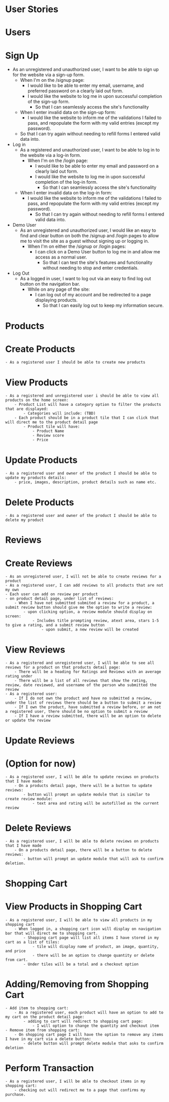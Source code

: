 # User Stories
# Users
# Sign Up
- As an unregistered and unauthorized user, I want to be able to sign up for the website via a sign-up form.
    - When I'm on the /signup page:
        - I would like to be able to enter my email, username, and preferred password on a clearly laid out form.
        * I would like the website to log me in upon successful completion of the sign-up form.
            * So that I can seamlessly access the site's functionality
    - When I enter invalid data on the sign-up form:
        - I would like the website to inform me of the validations I failed to pass, and repopulate the form with my valid entries (except my password).
    - So that I can try again without needing to refill forms I entered valid data into.
- Log in
    - As a registered and unauthorized user, I want to be able to log in to the website via a log-in form.
        - When I'm on the /login page:
            - I would like to be able to enter my email and password on a clearly laid out form.
            - I would like the website to log me in upon successful completion of the log-in form.
                - So that I can seamlessly access the site's functionality
    - When I enter invalid data on the log-in form:
        - I would like the website to inform me of the validations I failed to pass, and repopulate the form with my valid entries (except my password).
            - So that I can try again without needing to refill forms I entered valid data into.
- Demo User
    - As an unregistered and unauthorized user, I would like an easy to find and clear button on both the /signup and /login pages to allow me to visit the site as a guest without signing up or logging in.
        - When I'm on either the /signup or /login pages:
            - I can click on a Demo User button to log me in and allow me access as a normal user.
                - So that I can test the site's features and functionality without needing to stop and enter credentials.
- Log Out
    - As a logged in user, I want to log out via an easy to find log out button on the navigation bar.
        - While on any page of the site:
            - I can log out of my account and be redirected to a page displaying products.
                - So that I can easily log out to keep my information secure.

# Products
# Create Products
    - As a registered user I should be able to create new products
# View Products
    - As a registered and unregistered user i should be able to view all products on the home screen:
        - Product List will have a category option to filter the products that are displayed:
            - Categories will include: (TBD)
        - Each product should be in a product tile that I can click that will direct me to the product detail page
            - Product tile will have:
                - Product Name
                - Review score
                - Price
# Update Products
    - As a registered user and owner of the product I should be able to update my products details:
        - price, images, description, product details such as name etc.
# Delete Products
    - As a registered user and owner of the product I should be able to delete my product

# Reviews
# Create Reviews
    - As an unregistered user, I will not be able to create reviews for a product
    - As a registered user, I can add reviews to all products that are not my own
    - Each user can add on review per product
    - on product detail page, under list of reviews:
        - When I have not submitted submited a review for a product, a submit review button should give me the option to write a review:
            - upon clicking option, a review module should display on screen: 
                - Includes title prompting review, atext area, stars 1-5 to give a rating, and a submit review button
                    - upon submit, a new review will be created

# View Reviews
    - As a registered and unregistered user, I will be able to see all reviews for a product on that products detail page:
        - There will be a heading for Ratings and Reviews with an average rating under
        - There will be a list of all reviews that show the rating, review, date reviewed, and username of the person who submitted the review
    - As a registered user:
        - If I do not own the product and have no submitted a review, under the list of reviews there should be a button to submit a review
        - If I own the product, have submitted a review before, or am not a registered user, there should be no option to submit a review
        - If I have a review submitted, there will be an option to delete or update the review
# Update Reviews
# (Option for now)
    - As a registered user, I will be able to update reviews on products that I have made:
        - On a products detail page, there will be a button to update reviews:
            - button will prompt an update module that is similar to create review module:
                - text area and rating will be autofilled as the current review
# Delete Reviews
    - As a registered user, I will be able to delete reviews on products that I have made
        - On a products detail page, there will be a button to delete reviews:
            - button will prompt an update module that will ask to confirm deletion.

# Shopping Cart
# View Products in Shopping Cart
    - As a registered user, I will be able to view all products in my shopping cart
        - When logged in, a shopping cart icon will display on navigation bar that will direct me to shopping cart.
            - Shopping cart page will list all items I have stored in my cart as a list of tiles:
                - tile will display name of product, an image, quantity, and price
                - there will be an option to change quantity or delete from cart.
            - Under tiles will be a total and a checkout option
# Adding/Removing from Shopping Cart
    - Add item to shopping cart:
        - As a registered user, each product will have an option to add to my cart on the product detail page: 
            - adding to cart will redirect to shopping cart page:
                - I will option to change the quantity and checkout item
    - Remove item from shopping cart:
        - On shopping cart page I will have the option to remove any items I have in my cart via a delete button:
            - delete button will prompt delete module that asks to confirm deletion
# Perform Transaction
    - As a registered user, I will be able to checkout items in my shopping cart:
        - checking out will redirect me to a page that confirms my purchase.


 
